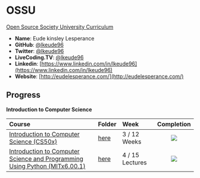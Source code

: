 # OSSU

[Open Source Society University Curriculum ](https://github.com/open-source-society/computer-science)

- **Name**: Eude kinsley Lesperance
- **GitHub**: [@lkeude96](https://github.com/lkeude96)
- **Twitter**: [@lkeude96](https://twitter.com/lkeude96)
- **LiveCoding.TV**: [@lkeude96](https://www.livecoding.tv/lkeude96/)
- **Linkedin**: [https://www.linkedin.com/in/lkeude96](https://www.linkedin.com/in/lkeude96)
- **Website**: [http://eudelesperance.com/](http://eudelesperance.com/)

## Progress

**Introduction to Computer Science**

Course|Folder|Week|Completion
:--|:--|:--|:--:
[Introduction to Computer Science (CS50x)](https://www.edx.org/course/introduction-computer-science-harvardx-cs50x#!)| [here](https://github.com/lkeude96/OSSU/tree/master/Introduction%20to%20Computer%20Science/(CS50x)%20Introduction%20to%20Computer%20Science)| 3 / 12 Weeks|![](http://progressed.io/bar/25?raw=true)
[Introduction to Computer Science and Programming Using Python (MITx6.00.1)](https://www.edx.org/course/introduction-computer-science-mitx-6-00-1x-6#!)| [here](https://github.com/lkeude96/OSSU/tree/master/Introduction%20to%20Computer%20Science/(MIT6.00.1x)%20Introduction%20to%20Computer%20Science%20and%20Programming%20Using%20Python)| 4 / 15 Lectures |![](http://progressed.io/bar/26?raw=true)


